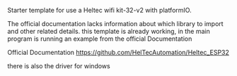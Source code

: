 Starter template for use a Heltec wifi kit-32-v2 with platformIO.

The official documentation lacks information about which library to import and other related details. this template is already working, in the main program is running an example from the official Documentation


Official Documentation
https://github.com/HelTecAutomation/Heltec_ESP32

there is also the driver for windows
